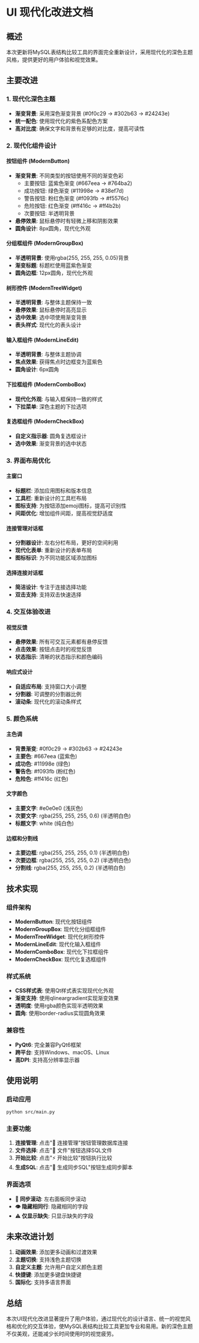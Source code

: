 # UI 现代化改进文档

## 概述

本次更新将MySQL表结构比较工具的界面完全重新设计，采用现代化的深色主题风格，提供更好的用户体验和视觉效果。

## 主要改进

### 1. 现代化深色主题
- **渐变背景**: 采用深色渐变背景 (#0f0c29 → #302b63 → #24243e)
- **统一配色**: 使用现代化的紫色系配色方案
- **高对比度**: 确保文字和背景有足够的对比度，提高可读性

### 2. 现代化组件设计

#### 按钮组件 (ModernButton)
- **渐变背景**: 不同类型的按钮使用不同的渐变色彩
  - 主要按钮: 蓝紫色渐变 (#667eea → #764ba2)
  - 成功按钮: 绿色渐变 (#11998e → #38ef7d)
  - 警告按钮: 粉红色渐变 (#f093fb → #f5576c)
  - 危险按钮: 红色渐变 (#ff416c → #ff4b2b)
  - 次要按钮: 半透明背景
- **悬停效果**: 鼠标悬停时有轻微上移和阴影效果
- **圆角设计**: 8px圆角，现代化外观

#### 分组框组件 (ModernGroupBox)
- **半透明背景**: 使用rgba(255, 255, 255, 0.05)背景
- **渐变标题**: 标题栏使用蓝紫色渐变
- **圆角边框**: 12px圆角，现代化外观

#### 树形控件 (ModernTreeWidget)
- **半透明背景**: 与整体主题保持一致
- **悬停效果**: 鼠标悬停时高亮显示
- **选中效果**: 选中项使用渐变背景
- **表头样式**: 现代化的表头设计

#### 输入框组件 (ModernLineEdit)
- **半透明背景**: 与整体主题协调
- **焦点效果**: 获得焦点时边框变为蓝紫色
- **圆角设计**: 6px圆角

#### 下拉框组件 (ModernComboBox)
- **现代化外观**: 与输入框保持一致的样式
- **下拉菜单**: 深色主题的下拉选项

#### 复选框组件 (ModernCheckBox)
- **自定义指示器**: 圆角复选框设计
- **选中效果**: 渐变背景的选中状态

### 3. 界面布局优化

#### 主窗口
- **标题栏**: 添加应用图标和版本信息
- **工具栏**: 重新设计的工具栏布局
- **图标支持**: 为按钮添加emoji图标，提高可识别性
- **间距优化**: 增加组件间距，提高视觉舒适度

#### 连接管理对话框
- **分割器设计**: 左右分栏布局，更好的空间利用
- **现代化表单**: 重新设计的表单布局
- **图标标识**: 为不同功能区域添加图标

#### 选择连接对话框
- **简洁设计**: 专注于连接选择功能
- **双击支持**: 支持双击快速选择

### 4. 交互体验改进

#### 视觉反馈
- **悬停效果**: 所有可交互元素都有悬停反馈
- **点击效果**: 按钮点击时的视觉反馈
- **状态指示**: 清晰的状态指示和颜色编码

#### 响应式设计
- **自适应布局**: 支持窗口大小调整
- **分割器**: 可调整的分割器比例
- **滚动条**: 现代化的滚动条样式

### 5. 颜色系统

#### 主色调
- **背景渐变**: #0f0c29 → #302b63 → #24243e
- **主要色**: #667eea (蓝紫色)
- **成功色**: #11998e (绿色)
- **警告色**: #f093fb (粉红色)
- **危险色**: #ff416c (红色)

#### 文字颜色
- **主要文字**: #e0e0e0 (浅灰色)
- **次要文字**: rgba(255, 255, 255, 0.6) (半透明白色)
- **标题文字**: white (纯白色)

#### 边框和分割线
- **主要边框**: rgba(255, 255, 255, 0.1) (半透明白色)
- **次要边框**: rgba(255, 255, 255, 0.2) (半透明白色)
- **分割线**: rgba(255, 255, 255, 0.2) (半透明白色)

## 技术实现

### 组件架构
- **ModernButton**: 现代化按钮组件
- **ModernGroupBox**: 现代化分组框组件
- **ModernTreeWidget**: 现代化树形控件
- **ModernLineEdit**: 现代化输入框组件
- **ModernComboBox**: 现代化下拉框组件
- **ModernCheckBox**: 现代化复选框组件

### 样式系统
- **CSS样式表**: 使用Qt样式表实现现代化外观
- **渐变支持**: 使用qlineargradient实现渐变效果
- **透明度**: 使用rgba颜色实现半透明效果
- **圆角**: 使用border-radius实现圆角效果

### 兼容性
- **PyQt6**: 完全兼容PyQt6框架
- **跨平台**: 支持Windows、macOS、Linux
- **高DPI**: 支持高分辨率显示器

## 使用说明

### 启动应用
```bash
python src/main.py
```

### 主要功能
1. **连接管理**: 点击"🔗 连接管理"按钮管理数据库连接
2. **文件选择**: 点击"📁 文件"按钮选择SQL文件
3. **开始比较**: 点击"⚡ 开始比较"按钮执行比较
4. **生成SQL**: 点击"🔄 生成同步SQL"按钮生成同步脚本

### 界面选项
- **🔄 同步滚动**: 左右面板同步滚动
- **👁️ 隐藏相同行**: 隐藏相同的字段
- **⚠️ 仅显示缺失**: 只显示缺失的字段

## 未来改进计划

1. **动画效果**: 添加更多动画和过渡效果
2. **主题切换**: 支持浅色主题切换
3. **自定义主题**: 允许用户自定义颜色主题
4. **快捷键**: 添加更多键盘快捷键
5. **国际化**: 支持多语言界面

## 总结

本次UI现代化改进显著提升了用户体验，通过现代化的设计语言、统一的视觉风格和优化的交互体验，使MySQL表结构比较工具更加专业和易用。新的深色主题不仅美观，还能减少长时间使用时的视觉疲劳。 